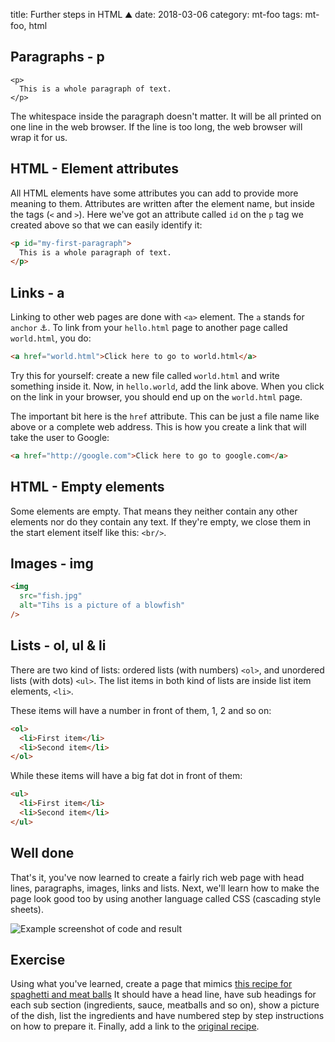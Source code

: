 title: Further steps in HTML ⛰
date: 2018-03-06
category: mt-foo
tags: mt-foo, html

## Paragraphs - p

```
<p>
  This is a whole paragraph of text.
</p>
```

The whitespace inside the paragraph doesn't matter.  It will be all
printed on one line in the web browser.  If the line is too long, the
web browser will wrap it for us.

## HTML - Element attributes

All HTML elements have some attributes you can add to provide more
meaning to them. Attributes are written after the element name, but
inside the tags (`<` and `>`). Here we've got an attribute called `id`
on the `p` tag we created above so that we can easily identify it:

```html
<p id="my-first-paragraph">
  This is a whole paragraph of text.
</p>
```

## Links - a

Linking to other web pages are done with `<a>` element. The `a` stands
for `anchor` ⚓. To link from your `hello.html` page to another page
called `world.html`, you do:

```html
<a href="world.html">Click here to go to world.html</a>
```

Try this for yourself: create a new file called `world.html` and write
something inside it. Now, in `hello.world`, add the link above. When
you click on the link in your browser, you should end up on the
`world.html` page.

The important bit here is the `href` attribute. This can be just a
file name like above or a complete web address. This is how you create
a link that will take the user to Google:

```html
<a href="http://google.com">Click here to go to google.com</a>
```

## HTML - Empty elements

Some elements are empty. That means they neither contain any other
elements nor do they contain any text. If they're empty, we close them
in the start element itself like this: `<br/>`.

## Images - img

```html
<img
  src="fish.jpg"
  alt="Tihs is a picture of a blowfish"
/> 
```

## Lists - ol, ul & li

There are two kind of lists: ordered lists (with numbers) `<ol>`, and
unordered lists (with dots) `<ul>`. The list items in both kind of
lists are inside list item elements, `<li>`.

These items will have a number in front of them, 1, 2 and so on:
```html
<ol>
  <li>First item</li>
  <li>Second item</li>
</ol>
```

While these items will have a big fat dot in front of them:

```html
<ul>
  <li>First item</li>
  <li>Second item</li>
</ul>
```

## Well done

That's it, you've now learned to create a fairly rich web page with
head lines, paragraphs, images, links and lists. Next, we'll learn how
to make the page look good too by using another language called CSS
(cascading style sheets).

<img
  src="/graphics/2018/mt-foo/html/02.png"
  alt="Example screenshot of code and result"
  class="centered"
/>

## Exercise

Using what you've learned, create a page that mimics [this recipe for
spaghetti and meat
balls](https://www.foodnetwork.com/recipes/rachael-ray/spaghetti-and-meatballs-recipe-1942620)
It should have a head line, have sub headings for each sub section
(ingredients, sauce, meatballs and so on), show a picture of the dish,
list the ingredients and have numbered step by step instructions on
how to prepare it. Finally, add a link to the [original
recipe](https://www.foodnetwork.com/recipes/rachael-ray/spaghetti-and-meatballs-recipe-1942620).



